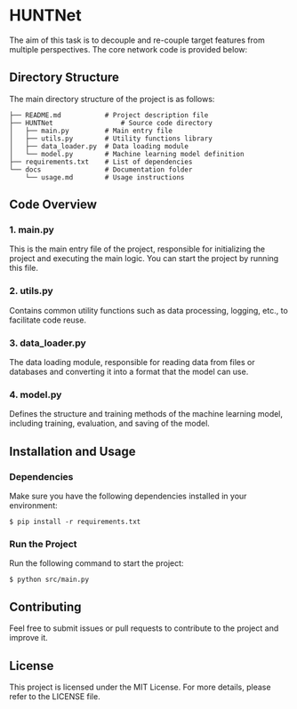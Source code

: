 # HUNTNet

The aim of this task is to decouple and re-couple target features from multiple perspectives. The core network code is provided below:

## Directory Structure

The main directory structure of the project is as follows:

```
├── README.md           # Project description file
├── HUNTNet                 # Source code directory
│   ├── main.py         # Main entry file
│   ├── utils.py        # Utility functions library
│   ├── data_loader.py  # Data loading module
│   └── model.py        # Machine learning model definition
├── requirements.txt    # List of dependencies
└── docs                # Documentation folder
    └── usage.md        # Usage instructions
```

## Code Overview

### 1. main.py

This is the main entry file of the project, responsible for initializing the project and executing the main logic. You can start the project by running this file.

### 2. utils.py

Contains common utility functions such as data processing, logging, etc., to facilitate code reuse.

### 3. data_loader.py

The data loading module, responsible for reading data from files or databases and converting it into a format that the model can use.

### 4. model.py

Defines the structure and training methods of the machine learning model, including training, evaluation, and saving of the model.

## Installation and Usage

### Dependencies

Make sure you have the following dependencies installed in your environment:

```
$ pip install -r requirements.txt
```

### Run the Project

Run the following command to start the project:

```
$ python src/main.py
```

## Contributing

Feel free to submit issues or pull requests to contribute to the project and improve it.

## License

This project is licensed under the MIT License. For more details, please refer to the LICENSE file.

